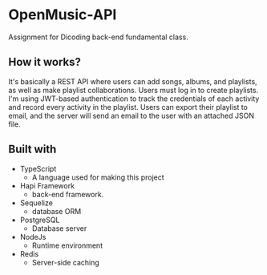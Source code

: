 # OpenMusic-API
Assignment for Dicoding back-end fundamental class.

## How it works?
It's basically a REST API where users can add songs, albums, and playlists, as well as make playlist collaborations. Users must log in to create playlists. I'm using JWT-based authentication to track the credentials of each activity and record every activity in the playlist. Users can export their playlist to email, and the server will send an email to the user with an attached JSON file.

## Built with
- TypeScript
  * A language used for making this project
- Hapi Framework
  * back-end framework.
- Sequelize
  * database ORM
- PostgreSQL
  * Database server
- NodeJs
  * Runtime environment
- Redis
  * Server-side caching

